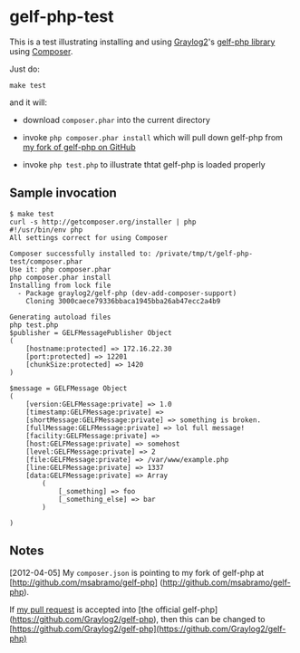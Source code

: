 gelf-php-test
=============

This is a test illustrating installing and using
[Graylog2](http://graylog2.org/)'s [gelf-php
library](https://github.com/Graylog2/gelf-php) using
[Composer](http://getcomposer.org/).

Just do:

```
make test
```

and it will:

* download `composer.phar` into the current directory

* invoke `php composer.phar install` which will pull down gelf-php from
  [my fork of gelf-php on GitHub](https://github.com/msabramo/gelf-php)

* invoke `php test.php` to illustrate thtat gelf-php is loaded properly


Sample invocation
-----------------

```
$ make test
curl -s http://getcomposer.org/installer | php
#!/usr/bin/env php
All settings correct for using Composer

Composer successfully installed to: /private/tmp/t/gelf-php-test/composer.phar
Use it: php composer.phar
php composer.phar install
Installing from lock file                                                       
  - Package graylog2/gelf-php (dev-add-composer-support)
    Cloning 3000caece79336bbaca1945bba26ab47ecc2a4b9

Generating autoload files
php test.php
$publisher = GELFMessagePublisher Object
(
    [hostname:protected] => 172.16.22.30
    [port:protected] => 12201
    [chunkSize:protected] => 1420
)

$message = GELFMessage Object
(
    [version:GELFMessage:private] => 1.0
    [timestamp:GELFMessage:private] => 
    [shortMessage:GELFMessage:private] => something is broken.
    [fullMessage:GELFMessage:private] => lol full message!
    [facility:GELFMessage:private] => 
    [host:GELFMessage:private] => somehost
    [level:GELFMessage:private] => 2
    [file:GELFMessage:private] => /var/www/example.php
    [line:GELFMessage:private] => 1337
    [data:GELFMessage:private] => Array
        (
            [_something] => foo
            [_something_else] => bar
        )

)
```

Notes
-----

[2012-04-05] My `composer.json` is pointing to my fork of gelf-php at [http://github.com/msabramo/gelf-php]
(http://github.com/msabramo/gelf-php).

If [my pull request](https://github.com/Graylog2/gelf-php/pull/9) is accepted into [the official gelf-php]
(https://github.com/Graylog2/gelf-php), then this can be changed to
[https://github.com/Graylog2/gelf-php](https://github.com/Graylog2/gelf-php)